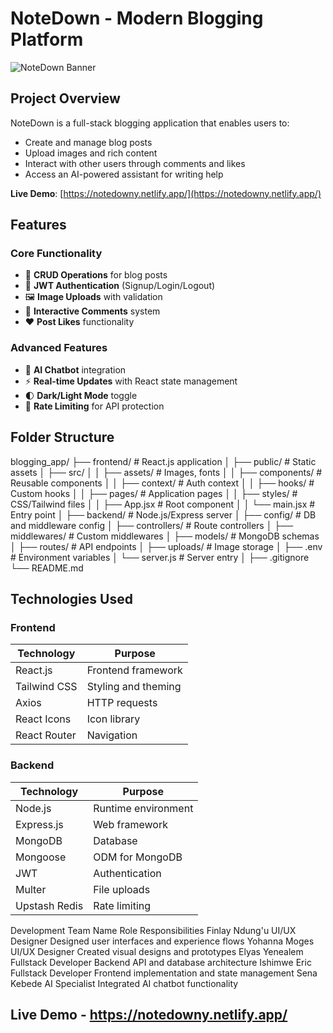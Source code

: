 # NoteDown - Modern Blogging Platform

![NoteDown Banner](https://via.placeholder.com/1200x400?text=NoteDown+Blogging+Platform)


## Project Overview

NoteDown is a full-stack blogging application that enables users to:
- Create and manage blog posts
- Upload images and rich content
- Interact with other users through comments and likes
- Access an AI-powered assistant for writing help

**Live Demo**: [https://notedowny.netlify.app/](https://notedowny.netlify.app/)

## Features

### Core Functionality
- 📝 **CRUD Operations** for blog posts
- 🔐 **JWT Authentication** (Signup/Login/Logout)
- 🖼️ **Image Uploads** with validation
- 💬 **Interactive Comments** system
- ❤️ **Post Likes** functionality

### Advanced Features
- 🤖 **AI Chatbot** integration
- ⚡ **Real-time Updates** with React state management
- 🌓 **Dark/Light Mode** toggle
- 🚦 **Rate Limiting** for API protection

## Folder Structure
blogging_app/
├── frontend/ # React.js application
│ ├── public/ # Static assets
│ ├── src/
│ │ ├── assets/ # Images, fonts
│ │ ├── components/ # Reusable components
│ │ ├── context/ # Auth context
│ │ ├── hooks/ # Custom hooks
│ │ ├── pages/ # Application pages
│ │ ├── styles/ # CSS/Tailwind files
│ │ ├── App.jsx # Root component
│ │ └── main.jsx # Entry point
│
├── backend/ # Node.js/Express server
│ ├── config/ # DB and middleware config
│ ├── controllers/ # Route controllers
│ ├── middlewares/ # Custom middlewares
│ ├── models/ # MongoDB schemas
│ ├── routes/ # API endpoints
│ ├── uploads/ # Image storage
│ ├── .env # Environment variables
│ └── server.js # Server entry
│
├── .gitignore
└── README.md

## Technologies Used

### Frontend
| Technology | Purpose |
|------------|---------|
| React.js | Frontend framework |
| Tailwind CSS | Styling and theming |
| Axios | HTTP requests |
| React Icons | Icon library |
| React Router | Navigation |

### Backend
| Technology | Purpose |
|------------|---------|
| Node.js | Runtime environment |
| Express.js | Web framework |
| MongoDB | Database |
| Mongoose | ODM for MongoDB |
| JWT | Authentication |
| Multer | File uploads |
| Upstash Redis | Rate limiting |

Development Team
Name	Role	Responsibilities
Finlay Ndung'u	UI/UX Designer	Designed user interfaces and experience flows
Yohanna Moges	UI/UX Designer	Created visual designs and prototypes
Elyas Yenealem	Fullstack Developer	Backend API and database architecture
Ishimwe Eric	Fullstack Developer	Frontend implementation and state management
Sena Kebede	AI Specialist	Integrated AI chatbot functionality

## Live Demo -  https://notedowny.netlify.app/
